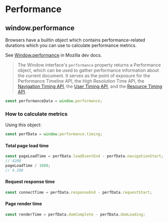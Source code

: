 # Performance

## window.performance

Browsers have a builtin object which contains performance-related durations which you can use to calculate performance metrics.

See [Window.performance](https://developer.mozilla.org/en-US/docs/Web/API/Window/performance) in Mozilla dev docs.

> The Window interface's `performance` property returns a Performance object, which can be used to gather performance information about the current document. It serves as the point of exposure for the Performance Timeline API, the High Resolution Time API, the [Navigation Timing API][], the [User Timing API][], and the [Resource Timing API][].

[Navigation Timing API]: https://developer.mozilla.org/en-US/docs/Web/API/Navigation_timing_API
[User Timing API]: https://developer.mozilla.org/en-US/docs/Web/API/User_Timing_API
[Resource Timing API]: https://developer.mozilla.org/en-US/docs/Web/API/Resource_Timing_API

```javascript
const performanceData = window.performance;
```

### How to calculate metrics

Using this object:

```javascript
const perfData = window.performance.timing;
```

#### Total page load time

```javascript
const pageLoadTime = perfData.loadEventEnd - perfData.navigationStart;
// 4208
pageLoadTime / 1000;
// 4.208
```

#### Request response time

```javascript
const connectTime = perfData.responseEnd - perfData.requestStart;
```

#### Page render time

```javascript
const renderTime = perfData.domComplete - perfData.domLoading;
```
